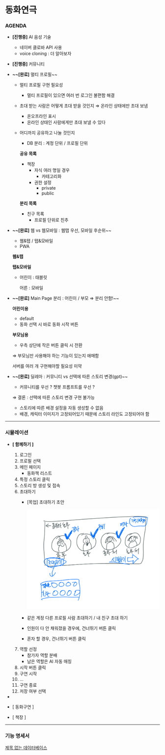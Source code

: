 # 동화연극

### AGENDA

- **[진행중]** AI 음성 기술
    - 네이버 클로바 API 사용
    - voice cloning : 더 알아보자
- **[진행중]** 커뮤니티
    
    
- **~~[완료]** 멀티 프로필~~
    - 멀티 프로필 구현 필요성
        - 멀티 프로필이 있으면 여러 번 로그인 불편함 해결
    - 초대 받는 사람은 어떻게 초대 받을 것인지 ⇒ 온라인 상태에만 초대 보냄
        - 온오프라인 표시
        - 온라인 상태인 사람에게만 초대 보낼 수 있다
    - 어디까지 공유하고 나눌 것인지
        - DB 분리 : 계정 단위 / 프로필 단위
        
        **공유 목록**
        
        - 책장
            - 자식 여러 명일 경우
                - 카테고리화
            - 권한 설정
                - private
                - public
        
        **분리 목록**
        
        - 친구 목록
            - 프로필 단위로 친추
- **~~[완료]** 웹 vs 웹모바일 : 웹탭 우선, 모바일 후순위~~
    - 웹&탭 / 탭&모바일
    - PWA
    
    **웹&탭**
    
    **탭&모바일**
    
    - 어린이 : 태블릿
        
        어른 : 모바일
        
- **~~[완료]** Main Page 분리 : 어린이 / 부모 ⇒ 분리 안함!~~
    
    
    **어린이용**
    
    - default
    - 동화 선택 시 바로 동화 시작 버튼
    
    **부모님용**
    
    - 우측 상단에 작은 버튼 클릭 시 전환
    
    ⇒ 부모님만 사용해야 하는 기능이 있는지 애매함
    
    서버를 여러 개 구현해야할 필요성 미약
    
- **~~[완료]** 딜레마 : 커뮤니티 vs 선택에 따른 스토리 변경(gpt)~~
    - 커뮤니티를 우선 ? 챗봇 프롬프트를 우선 ?
    
    ⇒ 결론 : 선택에 따른 스토리 변경 구현 불가능
    
    - 스토리에 따른 배경 설정을 자동 생성할 수 없음
    - 배경, 캐릭터 이미지가 고정되어있기 때문에 스토리 라인도 고정되어야 함

---

### 시뮬레이션

- **[ 함께하기 ]**
    1. 로그인
    2. 프로필 선택
    3. 메인 페이지
        - 동화책 리스트
    4. 특정 스토리 클릭
    5. 스토리 방 생성 및 접속
    6. 초대하기
        - [목업] 초대하기 초안
            
            ![Untitled](Untitled.png)
            
        - 같은 계정 다른 프로필 사람 초대하기 / 내 친구 초대 하기
        - 인원이 다 안 채워졌을 경우에, 건너뛰기 버튼 클릭
        - 혼자 할 경우, 건너뛰기 버튼 클릭
    7. 역할 선정
        - 참가자 역할 분배
        - 남은 역할은 AI 자동 매칭
    8. 시작 버튼 클릭
    9. 구연 시작
    10. …
    11. 구연 종료
    12. 저장 여부 선택
    
- 
- [ 동화구연 ]
- [ 책장 ]

---

### 기능 명세서

[제목 없는 데이터베이스](%E1%84%8C%E1%85%A6%E1%84%86%E1%85%A9%E1%86%A8%20%E1%84%8B%E1%85%A5%E1%86%B9%E1%84%82%E1%85%B3%E1%86%AB%20%E1%84%83%E1%85%A6%E1%84%8B%E1%85%B5%E1%84%90%E1%85%A5%E1%84%87%E1%85%A6%E1%84%8B%E1%85%B5%E1%84%89%E1%85%B3%20fdd7a9f1030b446a90b2ef84513549e9.csv)